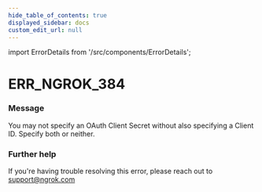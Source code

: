 ```yaml
---
hide_table_of_contents: true
displayed_sidebar: docs
custom_edit_url: null
---
```


import ErrorDetails from '/src/components/ErrorDetails';

# ERR_NGROK_384

### Message
You may not specify an OAuth Client Secret without also specifying a Client ID. Specify both or neither.

### Further help
If you're having trouble resolving this error, please reach out to [support@ngrok.com](mailto:support@ngrok.com?subject=Help%20with%20ERR_NGROK_384)

<ErrorDetails error='err_ngrok_384' />
